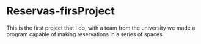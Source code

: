 # Reservas-firsProject
This is the first project that I do, with a team from the university we made a program capable of making reservations in a series of spaces
